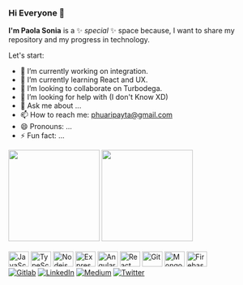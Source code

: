 ### Hi Everyone 👋 

**I'm Paola Sonia** is a ✨ _special_ ✨ space because, I want to share my repository and my progress in technology.

Let's start:

- 🔭 I’m currently working on integration.
- 🌱 I’m currently learning React and UX.
- 👯 I’m looking to collaborate on Turbodega.
- 🤔 I’m looking for help with (I don't Know XD)
- 💬 Ask me about ...
- 📫 How to reach me: phuaripayta@gmail.com
- 😄 Pronouns: ...
- ⚡ Fun fact: ...

<div>
    <img height="180em" src="https://github-readme-stats.vercel.app/api?username=PaolaS2992&show_icons=true&theme=buefy">
    <img height="180em" src="https://github-readme-stats.vercel.app/api/top-langs/?username=PaolaS2992&layout=compact&theme=buefy">
</div>
        <br>
<div style="display: inline-block">
    <img height="30" width="40" alt="JavaScript" src="https://cdn.jsdelivr.net/gh/devicons/devicon/icons/javascript/javascript-original.svg">
    <img height="30" width="40" alt="TypeScript" src="https://cdn.jsdelivr.net/gh/devicons/devicon/icons/typescript/typescript-original.svg">
    <img height="30" width="40" alt="Nodejs" src="https://cdn.jsdelivr.net/gh/devicons/devicon/icons/nodejs/nodejs-original.svg">
    <img height="30" width="40" alt="Express" src="https://cdn.jsdelivr.net/gh/devicons/devicon/icons/express/express-original.svg">
    <img height="30" width="40" alt="Angular" src="https://cdn.jsdelivr.net/gh/devicons/devicon/icons/angularjs/angularjs-plain.svg">
    <img height="30" width="40" alt="React" src="https://cdn.jsdelivr.net/gh/devicons/devicon/icons/react/react-original.svg">
    <img height="30" width="40" alt="Git" src="https://cdn.jsdelivr.net/gh/devicons/devicon/icons/git/git-original.svg">
    <img height="30" width="40" alt="MongoDB" src="https://cdn.jsdelivr.net/gh/devicons/devicon/icons/mongodb/mongodb-original.svg">
    <img height="30" width="40" alt="Firebase" src="https://cdn.jsdelivr.net/gh/devicons/devicon/icons/firebase/firebase-plain.svg">
</div>
        <br>
<div>
    <a target="_blank" href="https://gitlab.com/PaolaSonia"><img src="https://img.shields.io/badge/GitLab-330F63?style=for-the-badge&logo=gitlab&logoColor=white" alt="Gitlab"></a>
    <a target="_blank" href="https://www.linkedin.com/in/phuaripayta"><img src="https://img.shields.io/badge/LinkedIn-0077B5?style=for-the-badge&logo=linkedin&logoColor=white" alt="LinkedIn"></a>
    <a target="_blank" href="https://paolasonia.medium.com/"><img src="https://img.shields.io/badge/Medium-12100E?style=for-the-badge&logo=medium&logoColor=white" alt="Medium"></a>
    <a target="_blank" href="https://twitter.com/pao_pshg"><img src="https://img.shields.io/badge/Twitter-1DA1F2?style=for-the-badge&logo=twitter&logoColor=white" alt="Twitter"></a>
</div>


